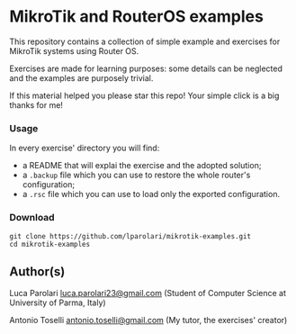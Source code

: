 # MikroTik and RouterOS examples

This repository contains a collection of simple example and exercises for MikroTik systems using Router OS.

Exercises are made for learning purposes: some details can be neglected and the examples are purposely trivial.

If this material helped you please star this repo! Your simple click is a big thanks for me!

### Usage
In every exercise' directory you will find:
- a README that will explai the exercise and the adopted solution;
- a `.backup` file which you can use to restore the whole router's configuration;
- a `.rsc` file which you can use to load only the exported configuration.

### Download
```
git clone https://github.com/lparolari/mikrotik-examples.git
cd mikrotik-examples
```

## Author(s)

Luca Parolari <luca.parolari23@gmail.com> (Student of Computer Science at University of Parma, Italy)

Antonio Toselli <antonio.toselli@gmail.com> (My tutor, the exercises' creator)
